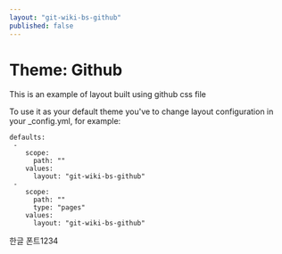 ```yaml
---
layout: "git-wiki-bs-github"
published: false
---
```


# Theme: Github


This is an example of layout built using github css file


To use it as your default theme you've to change layout configuration in your _config.yml, for example:

```
defaults:
 -
    scope:
      path: ""
    values:
      layout: "git-wiki-bs-github"
 -
    scope:
      path: ""
      type: "pages"
    values:
      layout: "git-wiki-bs-github"
```
한글 폰트1234
